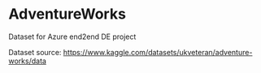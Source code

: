 # AdventureWorks
Dataset for Azure end2end DE project 

Dataset source:
https://www.kaggle.com/datasets/ukveteran/adventure-works/data

